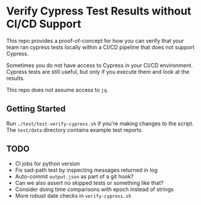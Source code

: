 # Verify Cypress Test Results without CI/CD Support

This repo provides a proof-of-concept for how you can verify that your team ran cypress tests locally within a CI/CD pipeline that does not support Cypress.

Sometimes you do not have access to Cypress in your CI/CD environment.
Cypress tests are still useful, but only if you execute them and look at the results.

This repo does not assume access to `jq`.

## Getting Started

Run `./test/test-verify-cypress.sh` if you're making changes to the script.
The `test/data` directory contains example test reports.

## TODO

* CI jobs for python version
* Fix sad-path test by inspecting messages returned in log
* Auto-commit `output.json` as part of a git hook?
* Can we also assert no skipped tests or something like that?
* Consider doing time comparisons with epoch instead of strings
* More robust date checks in `verify-cypress.sh`
